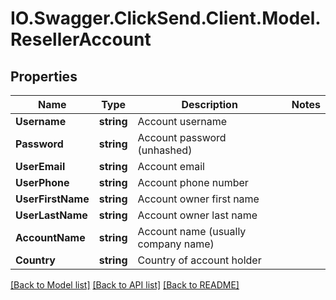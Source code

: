 # IO.Swagger.ClickSend.Client.Model.ResellerAccount
## Properties

Name | Type | Description | Notes
------------ | ------------- | ------------- | -------------
**Username** | **string** | Account username | 
**Password** | **string** | Account password (unhashed) | 
**UserEmail** | **string** | Account email | 
**UserPhone** | **string** | Account phone number | 
**UserFirstName** | **string** | Account owner first name | 
**UserLastName** | **string** | Account owner last name | 
**AccountName** | **string** | Account name (usually company name) | 
**Country** | **string** | Country of account holder | 

[[Back to Model list]](../README.md#documentation-for-models) [[Back to API list]](../README.md#documentation-for-api-endpoints) [[Back to README]](../README.md)

